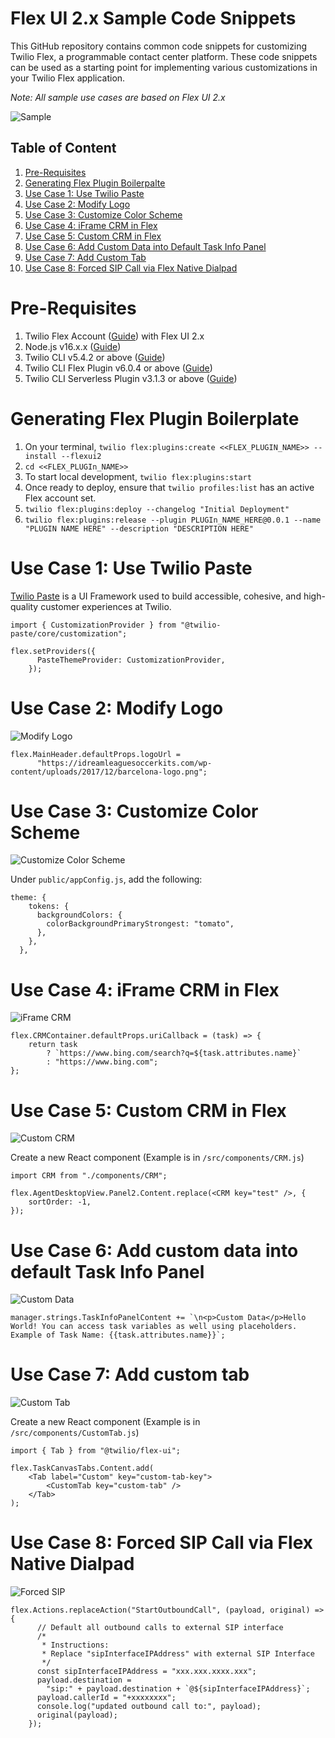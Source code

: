 # Flex UI 2.x Sample Code Snippets

This GitHub repository contains common code snippets for customizing Twilio Flex, a programmable contact center platform. These code snippets can be used as a starting point for implementing various customizations in your Twilio Flex application.

_Note: All sample use cases are based on Flex UI 2.x_

![Sample](docs/Main.png)

## Table of Content

1. [Pre-Requisites](#pre-requisites)
2. [Generating Flex Plugin Boilerpalte](#generating-flex-plugin-boilerplate)
3. [Use Case 1: Use Twilio Paste](#use-case-1-use-twilio-paste)
4. [Use Case 2: Modify Logo](#use-case-2-modify-logo)
5. [Use Case 3: Customize Color Scheme](#use-case-3-customize-color-scheme)
6. [Use Case 4: iFrame CRM in Flex](#use-case-4-iframe-crm-in-flex)
7. [Use Case 5: Custom CRM in Flex](#use-case-5-custom-crm-in-flex)
8. [Use Case 6: Add Custom Data into Default Task Info Panel](#use-case-6-add-custom-data-into-default-task-info-panel)
9. [Use Case 7: Add Custom Tab](#use-case-7-add-custom-tab)
10. [Use Case 8: Forced SIP Call via Flex Native Dialpad](#use-case-8-forced-sip-call-via-flex-native-dialpad)

# Pre-Requisites

1. Twilio Flex Account ([Guide](https://support.twilio.com/hc/en-us/articles/360020442333-Setup-a-Twilio-Flex-Account)) with Flex UI 2.x
2. Node.js v16.x.x ([Guide](https://docs.npmjs.com/downloading-and-installing-node-js-and-npm))
3. Twilio CLI v5.4.2 or above ([Guide](https://www.twilio.com/docs/twilio-cli/quickstart))
4. Twilio CLI Flex Plugin v6.0.4 or above ([Guide](https://www.twilio.com/docs/flex/developer/plugins/cli))
5. Twilio CLI Serverless Plugin v3.1.3 or above ([Guide](https://www.twilio.com/docs/labs/serverless-toolkit/getting-started))

# Generating Flex Plugin Boilerplate

1. On your terminal, `twilio flex:plugins:create <<FLEX_PLUGIN_NAME>> --install --flexui2`
2. `cd <<FLEX_PLUGIn_NAME>>`
3. To start local development, `twilio flex:plugins:start`
4. Once ready to deploy, ensure that `twilio profiles:list` has an active Flex account set.
5. `twilio flex:plugins:deploy --changelog "Initial Deployment"`
6. `twilio flex:plugins:release --plugin PLUGIn_NAME_HERE@0.0.1 --name "PLUGIN NAME HERE" --description "DESCRIPTION HERE"`

# Use Case 1: Use Twilio Paste

[Twilio Paste](https://paste.twilio.design/) is a UI Framework used to build accessible, cohesive, and high-quality customer experiences at Twilio.

```
import { CustomizationProvider } from "@twilio-paste/core/customization";

flex.setProviders({
      PasteThemeProvider: CustomizationProvider,
    });
```

# Use Case 2: Modify Logo

![Modify Logo](docs/Modify_logo.png)

```
flex.MainHeader.defaultProps.logoUrl =
      "https://idreamleaguesoccerkits.com/wp-content/uploads/2017/12/barcelona-logo.png";
```

# Use Case 3: Customize Color Scheme

![Customize Color Scheme](docs/Customize_Color_Scheme.png)

Under `public/appConfig.js`, add the following:

```
theme: {
    tokens: {
      backgroundColors: {
        colorBackgroundPrimaryStrongest: "tomato",
      },
    },
  },
```

# Use Case 4: iFrame CRM in Flex

![iFrame CRM](docs/iFrame_CRM.png)

```
flex.CRMContainer.defaultProps.uriCallback = (task) => {
    return task
        ? `https://www.bing.com/search?q=${task.attributes.name}`
        : "https://www.bing.com";
};
```

# Use Case 5: Custom CRM in Flex

![Custom CRM](docs/Custom_CRM.png)

Create a new React component (Example is in `/src/components/CRM.js`)

```
import CRM from "./components/CRM";

flex.AgentDesktopView.Panel2.Content.replace(<CRM key="test" />, {
    sortOrder: -1,
});
```

# Use Case 6: Add custom data into default Task Info Panel

![Custom Data](docs/Custom_Data.png)

```
manager.strings.TaskInfoPanelContent += `\n<p>Custom Data</p>Hello World! You can access task variables as well using placeholders. Example of Task Name: {{task.attributes.name}}`;
```

# Use Case 7: Add custom tab

![Custom Tab](docs/Custom_Tab.png)

Create a new React component (Example is in `/src/components/CustomTab.js`)

```
import { Tab } from "@twilio/flex-ui";

flex.TaskCanvasTabs.Content.add(
    <Tab label="Custom" key="custom-tab-key">
        <CustomTab key="custom-tab" />
    </Tab>
);
```

# Use Case 8: Forced SIP Call via Flex Native Dialpad

![Forced SIP](docs/Forced_SIP.png)

```
flex.Actions.replaceAction("StartOutboundCall", (payload, original) => {
      // Default all outbound calls to external SIP interface
      /*
       * Instructions:
       * Replace "sipInterfaceIPAddress" with external SIP Interface
       */
      const sipInterfaceIPAddress = "xxx.xxx.xxxx.xxx";
      payload.destination =
        "sip:" + payload.destination + `@${sipInterfaceIPAddress}`;
      payload.callerId = "+xxxxxxxx";
      console.log("updated outbound call to:", payload);
      original(payload);
    });
```
